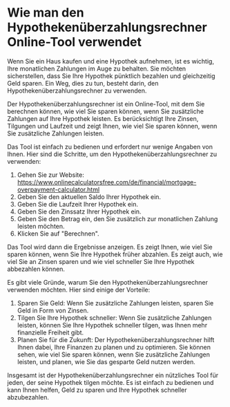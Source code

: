 Wie man den Hypothekenüberzahlungsrechner Online-Tool verwendet
===============================================================

Wenn Sie ein Haus kaufen und eine Hypothek aufnehmen, ist es wichtig, Ihre monatlichen Zahlungen im Auge zu behalten. Sie möchten sicherstellen, dass Sie Ihre Hypothek pünktlich bezahlen und gleichzeitig Geld sparen. Ein Weg, dies zu tun, besteht darin, den Hypothekenüberzahlungsrechner zu verwenden.

Der Hypothekenüberzahlungsrechner ist ein Online-Tool, mit dem Sie berechnen können, wie viel Sie sparen können, wenn Sie zusätzliche Zahlungen auf Ihre Hypothek leisten. Es berücksichtigt Ihre Zinsen, Tilgungen und Laufzeit und zeigt Ihnen, wie viel Sie sparen können, wenn Sie zusätzliche Zahlungen leisten.

Das Tool ist einfach zu bedienen und erfordert nur wenige Angaben von Ihnen. Hier sind die Schritte, um den Hypothekenüberzahlungsrechner zu verwenden:

1. Gehen Sie zur Website: <https://www.onlinecalculatorsfree.com/de/financial/mortgage-overpayment-calculator.html>
2. Geben Sie den aktuellen Saldo Ihrer Hypothek ein.
3. Geben Sie die Laufzeit Ihrer Hypothek ein.
4. Geben Sie den Zinssatz Ihrer Hypothek ein.
5. Geben Sie den Betrag ein, den Sie zusätzlich zur monatlichen Zahlung leisten möchten.
6. Klicken Sie auf "Berechnen".

Das Tool wird dann die Ergebnisse anzeigen. Es zeigt Ihnen, wie viel Sie sparen können, wenn Sie Ihre Hypothek früher abzahlen. Es zeigt auch, wie viel Sie an Zinsen sparen und wie viel schneller Sie Ihre Hypothek abbezahlen können.

Es gibt viele Gründe, warum Sie den Hypothekenüberzahlungsrechner verwenden möchten. Hier sind einige der Vorteile:

1. Sparen Sie Geld: Wenn Sie zusätzliche Zahlungen leisten, sparen Sie Geld in Form von Zinsen.
2. Tilgen Sie Ihre Hypothek schneller: Wenn Sie zusätzliche Zahlungen leisten, können Sie Ihre Hypothek schneller tilgen, was Ihnen mehr finanzielle Freiheit gibt.
3. Planen Sie für die Zukunft: Der Hypothekenüberzahlungsrechner hilft Ihnen dabei, Ihre Finanzen zu planen und zu optimieren. Sie können sehen, wie viel Sie sparen können, wenn Sie zusätzliche Zahlungen leisten, und planen, wie Sie das gesparte Geld nutzen werden.

Insgesamt ist der Hypothekenüberzahlungsrechner ein nützliches Tool für jeden, der seine Hypothek tilgen möchte. Es ist einfach zu bedienen und kann Ihnen helfen, Geld zu sparen und Ihre Hypothek schneller abzubezahlen.